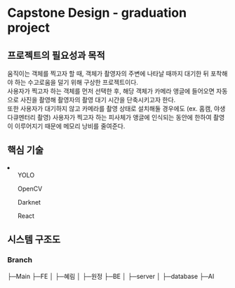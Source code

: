 <h1>Capstone Design - graduation project</h1>

<h2>프로젝트의 필요성과 목적</h2>
움직이는 객체를 찍고자 할 때, 객체가 촬영자의 주변에 나타날 때까지 대기한 뒤 포착해야 하는 수고로움을 덜기 위해 구상한 프로젝트이다.<br>
사용자가 찍고자 하는 객체를 먼저 선택한 후, 해당 객체가 카메라 앵글에 들어오면 자동으로 사진을 촬영해 촬영자의 촬영 대기 시간을 단축시키고자 한다.<br>
또한 사용자가 대기하지 않고 카메라를 촬영 상태로 설치해둘 경우에도 (ex. 홈캠, 야생 다큐멘터리 촬영) 사용자가 찍고자 하는 피사체가 앵글에 인식되는 동안에 한하여 촬영이 이루어지기 때문에 메모리 낭비를 줄여준다.

<h2>핵심 기술</h2>
<li>
  <ul>YOLO</ul>
  <ul>OpenCV</ul>
  <ul>Darknet</ul>
  <ul>React</ul>
</li>

<h2>시스템 구조도</h2>

<h3>Branch</h3>
├─Main
├─FE
│  ├─혜림
│  ├─원정
├─BE
│  ├─server
│  ├─database
├─AI 
